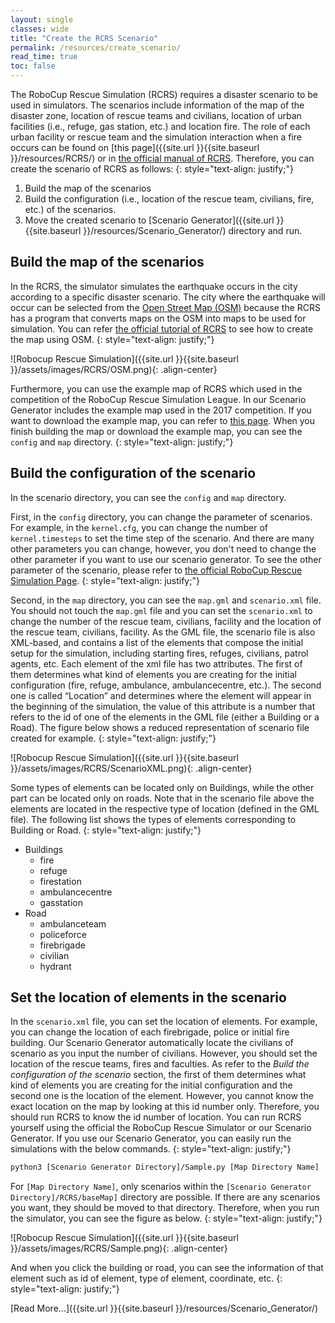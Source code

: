 ```yaml
---
layout: single
classes: wide
title: "Create the RCRS Scenario"
permalink: /resources/create_scenario/
read_time: true
toc: false
---
```

The RoboCup Rescue Simulation (RCRS) requires a disaster scenario to be used in simulators. The scenarios include information of the map of the disaster zone, location of rescue teams and civilians, location of urban facilities (i.e., refuge, gas station, etc.) and location fire. The role of each urban facility or rescue team and the simulation interaction when a fire occurs can be found on [this page]({{site.url }}{{site.baseurl }}/resources/RCRS/) or in [the official manual of RCRS](https://roborescue.sourceforge.io/docs/rcrs-manual.pdf). Therefore, you can create the scenario of RCRS as follows:
{: style="text-align: justify;"}

 1. Build the map of the scenarios
 2. Build the configuration (i.e., location of the rescue team, civilians, fire, etc.) of the scenarios.
 3. Move the created scenario to [Scenario Generator]({{site.url }}{{site.baseurl }}/resources/Scenario_Generator/) directory and run.   


## Build the map of the scenarios
In the RCRS, the simulator simulates the earthquake occurs in the city according to a specific disaster scenario. The city where the earthquake will occur can be selected from the [Open Street Map (OSM)](https://www.openstreetmap.org) because the RCRS has a program that converts maps on the OSM into maps to be used for simulation. You can refer [the official tutorial of RCRS](https://roborescue.sourceforge.io/docs/map_creation-tutorial.pdf) to see how to create the map using OSM.
{: style="text-align: justify;"}

![Robocup Rescue Simulation]({{site.url }}{{site.baseurl }}/assets/images/RCRS/OSM.png){: .align-center}

Furthermore, you can use the example map of RCRS which used in the competition of the RoboCup Rescue Simulation League. In our Scenario Generator includes the example map used in the 2017 competition. If you want to download the example map, you can refer to [this page](https://github.com/roborescue/rcrs-server/tree/master/maps/gml). When you finish building the map or download the example map, you can see the `config` and `map` directory.
{: style="text-align: justify;"}

## Build the configuration of the scenario
In the scenario directory, you can see the `config` and `map` directory.

First, in the `config` directory, you can change the parameter of scenarios. For example, in the `kernel.cfg`, you can change the number of `kernel.timesteps` to set the time step of the scenario. And there are many other parameters you can change, however, you don't need to change the other parameter if you want to use our scenario generator. To see the other parameter of the scenario, please refer to [the official RoboCup Rescue Simulation Page](https://rescuesim.robocup.org/).
{: style="text-align: justify;"}

Second, in the `map` directory, you can see the `map.gml` and `scenario.xml` file. You should not touch the `map.gml` file and you can set the `scenario.xml` to change the number of the rescue team, civilians, facility and the location of the rescue team, civilians, facility. As the GML file, the scenario file is also XML-based, and contains a list of the elements that compose the initial setup for the simulation, including starting fires, refuges, civilians, patrol agents, etc. Each element of the xml file has two attributes. The first of them determines what kind of elements you are creating for the initial configuration (fire, refuge, ambulance, ambulancecentre, etc.). The second one is called “Location” and determines where the element will appear in the beginning of the simulation, the value of this attribute is a number that refers to the id of one of the elements in the GML file (either a Building or a Road). The figure below shows a reduced representation of scenario file created for example.
{: style="text-align: justify;"}

![Robocup Rescue Simulation]({{site.url }}{{site.baseurl }}/assets/images/RCRS/ScenarioXML.png){: .align-center}


Some types of elements can be located only on Buildings, while the other part can be located only on roads. Note that in the scenario file above the elements are located in the respective type of location (defined in the GML file). The following list shows the types of elements corresponding to Building or Road.
{: style="text-align: justify;"}

* Buildings
  * fire
  * refuge
  * firestation
  * ambulancecentre
  * gasstation
* Road
  * ambulanceteam
  * policeforce
  * firebrigade
  * civilian
  * hydrant


## Set the location of elements in the scenario
In the `scenario.xml` file, you can set the location of elements. For example, you can change the location of each firebrigade, police or initial fire building. Our Scenario Generator automatically locate the civilians of scenario as you input the number of civilians. However, you should set the location of the rescue teams, fires and faculties. As refer to the *Build the configuration of the scenario* section, the first of them determines what kind of elements you are creating for the initial configuration and the second one is the location of the element. However, you cannot know the exact location on the map by looking at this id number only. Therefore, you should run RCRS to know the id number of location. You can run RCRS yourself using the official the RoboCup Rescue Simulator or our Scenario Generator. If you use our Scenario Generator, you can easily run the simulations with the below commands.
{: style="text-align: justify;"}

```bash
python3 [Scenario Generator Directory]/Sample.py [Map Directory Name]
```

 For `[Map Directory Name]`, only scenarios within the `[Scenario Generator Directory]/RCRS/baseMap]` directory are possible. If there are any scenarios you want, they should be moved to that directory. Therefore, when you run the simulator, you can see the figure as below.
{: style="text-align: justify;"}

![Robocup Rescue Simulation]({{site.url }}{{site.baseurl }}/assets/images/RCRS/Sample.png){: .align-center}

And when you click the building or road, you can see the information of that element such as id of element, type of element, coordinate, etc.
{: style="text-align: justify;"}

[Read More...]({{site.url }}{{site.baseurl }}/resources/Scenario_Generator/)
